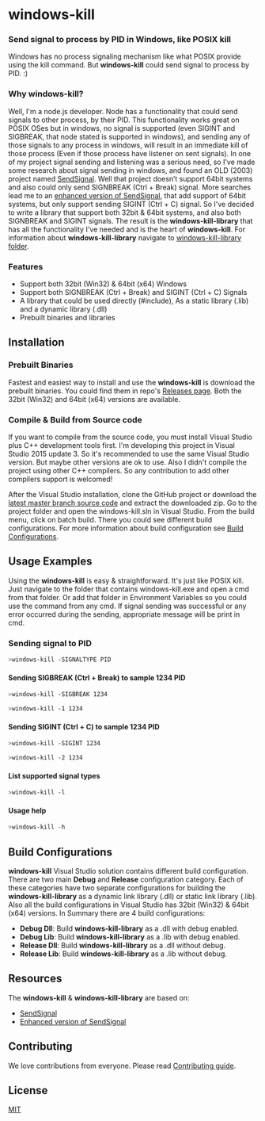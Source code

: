 # windows-kill
### Send signal to process by PID in Windows, like POSIX kill

Windows has no process signaling mechanism like what POSIX provide using the kill command. But **windows-kill** could send signal to process by PID. :)

### Why windows-kill?
Well, I'm a node.js developer. Node has a functionality that could send signals to other process, by their PID. This functionality works great on POSIX OSes but in windows, no signal is supported (even SIGINT and SIGBREAK, that node stated is supported in windows), and sending any of those signals to any process in windows, will result in an immediate kill of those process (Even if those process have listener on sent signals). In one of my project signal sending and listening was a serious need, so I've made some research about signal sending in windows, and found an OLD (2003) project named [SendSignal](http://www.latenighthacking.com/projects/2003/sendSignal/). Well that project doesn’t support 64bit systems and also could only send SIGNBREAK (Ctrl + Break) signal. More searches lead me to an [enhanced version of SendSignal](https://github.com/walware/statet/tree/master/de.walware.statet.r.console.core/cppSendSignal), that add support of 64bit systems, but only support sending SIGINT (Ctrl + C) signal. So I've decided to write a library that support both 32bit & 64bit systems, and also both SIGNBREAK and SIGINT signals. The result is the **windows-kill-library** that has all the functionality I've needed and is the heart of **windows-kill**. For information about **windows-kill-library** navigate to [windows-kill-library folder](https://github.com/alirdn/windows-kill/tree/master/windows-kill-library).


### Features
- Support both 32bit (Win32) & 64bit (x64) Windows
- Support both SIGNBREAK (Ctrl + Break) and SIGINT (Ctrl + C) Signals
- A library that could be used directly (#include), As a static library (.lib) and a dynamic library (.dll)
- Prebuilt binaries and libraries

## Installation
### Prebuilt Binaries
Fastest and easiest way to install and use the **windows-kill** is download the prebuilt binaries. You could find them in repo's [Releases page](https://github.com/alirdn/windows-kill/releases).
Both the 32bit (Win32) and 64bit (x64) versions are available.

### Compile & Build from Source code
If you want to compile from the source code, you must install Visual Studio plus C++ development tools first. I'm developing this project in Visual Studio 2015 update 3. So it's recommended to use the same Visual Studio version. But maybe other versions are ok to use. Also I didn't compile the project using other C++ compilers. So any contribution to add other compilers support is welcomed!

After the Visual Studio installation, clone the GitHub project or download the [latest master branch source code](https://github.com/alirdn/windows-kill/archive/master.zip) and extract the downloaded zip.
Go to the project folder and open the windows-kill.sln in Visual Studio. From the build menu, click on batch build. There you could see different build configurations. For more information about build configuration see [Build Configurations](https://github.com/alirdn/windows-kill#build-configurations).

## Usage Examples
Using the **windows-kill** is easy & straightforward. It's just like POSIX kill. Just navigate to the folder that contains windows-kill.exe and open a cmd from that folder. Or add that folder in Environment Variables so you could use the command from any cmd.
If signal sending was successful or any error occurred during the sending, appropriate message will be print in cmd.

### Sending signal to PID
```bash
>windows-kill -SIGNALTYPE PID
```

#### Sending SIGBREAK (Ctrl + Break) to sample 1234 PID
```bash
>windows-kill -SIGBREAK 1234
```
```bash
>windows-kill -1 1234
```

#### Sending SIGINT (Ctrl + C) to sample 1234 PID
```bash
>windows-kill -SIGINT 1234
```
```bash
>windows-kill -2 1234
```

#### List supported signal types
```bash
>windows-kill -l
```

#### Usage help
```bash
>windows-kill -h
```

## Build Configurations
**windows-kill** Visual Studio solution contains different build configuration. There are two main **Debug** and **Release** configuration category. Each of these categories have two separate configurations for building the **windows-kill-library** as a dynamic link library (.dll) or static link library (.lib). Also all the build configurations in Visual Studio has 32bit (Win32) & 64bit (x64) versions. In Summary there are 4 build configurations:
- **Debug Dll**: Build **windows-kill-library** as a .dll with debug enabled.
- **Debug Lib**: Build **windows-kill-library** as a .lib with debug enabled.
- **Release Dll**: Build **windows-kill-library** as a .dll without debug.
- **Release Lib**: Build **windows-kill-library** as a .lib without debug.

## Resources
The **windows-kill** & **windows-kill-library** are based on:
- [SendSignal](http://www.latenighthacking.com/projects/2003/sendSignal/)
- [Enhanced version of SendSignal](https://github.com/walware/statet/tree/master/de.walware.statet.r.console.core/cppSendSignal)

## Contributing
We love contributions from everyone. Please read [Contributing guide](https://github.com/alirdn/windows-kill/CONTRIBUTING).

## License
[MIT](https://github.com/alirdn/windows-kill/LICENSE)
